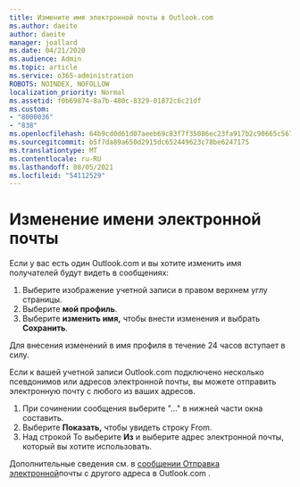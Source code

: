 ```yaml
---
title: Измените имя электронной почты в Outlook.com
ms.author: daeite
author: daeite
manager: joallard
ms.date: 04/21/2020
ms.audience: Admin
ms.topic: article
ms.service: o365-administration
ROBOTS: NOINDEX, NOFOLLOW
localization_priority: Normal
ms.assetid: f0b69874-8a7b-480c-8329-01872c6c21df
ms.custom:
- "8000036"
- "838"
ms.openlocfilehash: 64b9cd0d61d07aeeb69c83f7f35086ec23fa917b2c90665c567245fe4915abe1
ms.sourcegitcommit: b5f7da89a650d2915dc652449623c78be6247175
ms.translationtype: MT
ms.contentlocale: ru-RU
ms.lasthandoff: 08/05/2021
ms.locfileid: "54112529"
---
```

# <a name="change-your-email-name"></a>Изменение имени электронной почты

Если у вас есть один Outlook.com и вы хотите изменить имя получателей будут видеть в сообщениях:
  
1. Выберите изображение учетной записи в правом верхнем углу страницы.
2. Выберите **мой профиль**.
3. Выберите **изменить имя,** чтобы внести изменения и выбрать **Сохранить**.

Для внесения изменений в имя профиля в течение 24 часов вступает в силу.
  
Если к вашей учетной записи Outlook.com подключено несколько псевдонимов или адресов электронной почты, вы можете отправить электронную почту с любого из ваших адресов.
  
1. При сочинении сообщения выберите "..." в нижней части окна составить.
1. Выберите **Показать,** чтобы увидеть строку From.
1. Над строкой To выберите **Из** и выберите адрес электронной почты, который вы хотите использовать.

Дополнительные сведения см. в [сообщении Отправка электронной](https://support.office.com/article/ccba89cb-141c-4a36-8c56-6d16a8556d2e?wt.mc_id=Office_Outlook_com_Alchemy)почты с другого адреса в Outlook.com .
